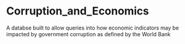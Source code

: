 # Corruption_and_Economics
A databse built to allow queries into how economic indicators may be impacted by government corruption as defined by the World Bank

